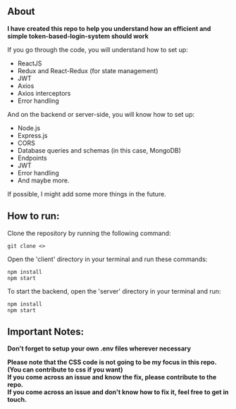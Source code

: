 ## About

**I have created this repo to help you understand how an efficient and simple token-based-login-system should work**

If you go through the code, you will understand how to set up:

- ReactJS
- Redux and React-Redux (for state management)
- JWT
- Axios
- Axios interceptors
- Error handling

And on the backend or server-side, you will know how to set up:

- Node.js
- Express.js
- CORS
- Database queries and schemas (in this case, MongoDB)
- Endpoints
- JWT
- Error handling
- And maybe more.

If possible, I might add some more things in the future.
  


## How to run:

Clone the repository by running the following command:  

```
git clone <>
```

Open the 'client' directory in your terminal and run these commands:  
```
npm install
npm start
```

To start the backend, open the 'server' directory in your terminal and run:  

```
npm install
npm start
```

## Important Notes:

**Don't forget to setup your own .env files wherever necessary**  

**Please note that the CSS code is not going to be my focus in this repo.(You can contribute to css if you want)**  
**If you come across an issue and know the fix, please contribute to the repo.**  
**If you come across an issue and don't know how to fix it, feel free to get in touch.**  
